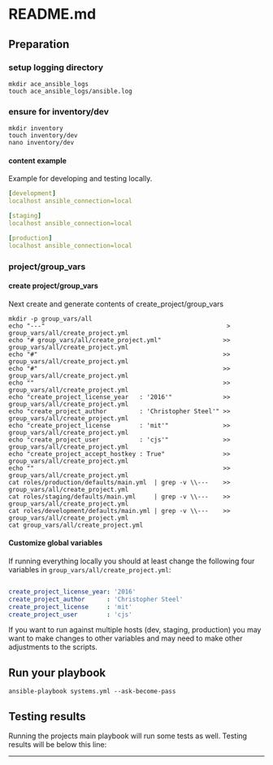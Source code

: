 # README.md

## Preparation

### setup logging directory

```shell
mkdir ace_ansible_logs
touch ace_ansible_logs/ansible.log
```
### ensure for inventory/dev

```shell
mkdir inventory
touch inventory/dev
nano inventory/dev
```

#### content example

Example for developing and testing locally.

```yaml
[development]
localhost ansible_connection=local

[staging]
localhost ansible_connection=local

[production]
localhost ansible_connection=local
```

### project/group_vars

#### create project/group_vars

Next create and generate contents of create_project/group_vars

```shell
mkdir -p group_vars/all
echo "---"                                                  > group_vars/all/create_project.yml
echo "# group_vars/all/create_project.yml"                 >> group_vars/all/create_project.yml
echo "#"                                                   >> group_vars/all/create_project.yml
echo "#"                                                   >> group_vars/all/create_project.yml
echo ""                                                    >> group_vars/all/create_project.yml
echo "create_project_license_year   : '2016'"              >> group_vars/all/create_project.yml
echo "create_project_author         : 'Christopher Steel'" >> group_vars/all/create_project.yml
echo "create_project_license        : 'mit'"               >> group_vars/all/create_project.yml
echo "create_project_user           : 'cjs'"               >> group_vars/all/create_project.yml
echo "create_project_accept_hostkey : True"                >> group_vars/all/create_project.yml
echo ""                                                    >> group_vars/all/create_project.yml
cat roles/production/defaults/main.yml  | grep -v \\---    >> group_vars/all/create_project.yml
cat roles/staging/defaults/main.yml     | grep -v \\---    >> group_vars/all/create_project.yml
cat roles/development/defaults/main.yml | grep -v \\---    >> group_vars/all/create_project.yml
cat group_vars/all/create_project.yml
```

#### Customize global variables

If running everything locally you should at least change the following four variables in `group_vars/all/create_project.yml`:

```yaml

create_project_license_year: '2016'
create_project_author      : 'Christopher Steel'
create_project_license     : 'mit'
create_project_user        : 'cjs'

```

If you want to run against multiple hosts (dev, staging, production) you may want to make changes to  other variables and may need to make other adjustments to the scripts.

## Run your playbook

```shell
ansible-playbook systems.yml --ask-become-pass
```

## Testing results

Running the projects main playbook will run some tests as well. Testing results will be below this line:
___

